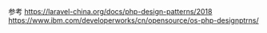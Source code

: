 参考
https://laravel-china.org/docs/php-design-patterns/2018
https://www.ibm.com/developerworks/cn/opensource/os-php-designptrns/
